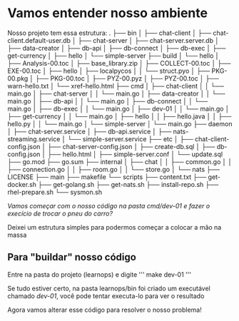 # Vamos entender nosso ambiente

Nosso projeto tem essa estrutura:
.
├── bin
│  ├── chat-client
│  ├── chat-client.default-user.db
│  ├── chat-server
│  ├── chat-server.server.db
│  ├── data-creator
│  ├── db-api
│  ├── db-connect
│  ├── db-exec
│  ├── get-currency
│  ├── hello
│  └── simple-server
├── build
│  └── hello
│     ├── Analysis-00.toc
│     ├── base_library.zip
│     ├── COLLECT-00.toc
│     ├── EXE-00.toc
│     ├── hello
│     ├── localpycos
│     │  └── struct.pyo
│     ├── PKG-00.pkg
│     ├── PKG-00.toc
│     ├── PYZ-00.pyz
│     ├── PYZ-00.toc
│     ├── warn-hello.txt
│     └── xref-hello.html
├── cmd
│  ├── chat-client
│  │  └── main.go
│  ├── chat-server
│  │  └── main.go
│  ├── data-creator
│  │  └── main.go
│  ├── db-api
│  │  └── main.go
│  ├── db-connect
│  │  └── main.go
│  ├── db-exec
│  │  └── main.go
│  ├── dev-01
│  │  └── main.go
│  ├── get-currency
│  │  └── main.go
│  ├── hello
│  │  ├── hello.java
│  │  ├── hello.py
│  │  └── main.go
│  └── simple-server
│     └── main.go
├── daemon
│  ├── chat-server.service
│  ├── db-api.service
│  ├── nats-streaming.service
│  └── simple-server.service
├── etc
│  ├── chat-client-config.json
│  ├── chat-server-config.json
│  ├── create-db.sql
│  ├── db-config.json
│  ├── hello.html
│  ├── simple-server.conf
│  └── update.sql
├── go.mod
├── go.sum
├── internal
│  ├── chat
│  │  ├── common.go
│  │  ├── connection.go
│  │  ├── room.go
│  │  └── store.go
│  └── nats
├── LICENSE
├── main
├── makefile
└── scripts
   ├── content.txt
   ├── get-docker.sh
   ├── get-golang.sh
   ├── get-nats.sh
   ├── install-repo.sh
   ├── rhel-prepare.sh
   └── sysmon.sh

*Vamos começar com o nosso código na pasta cmd/dev-01 e fazer o execício de trocar o pneu do carro?*

Deixei um estrutura simples para podermos começar a colocar a mão na massa

## Para "buildar" nosso código
Entre na pasta do projeto (learnops) e digite
'''
make dev-01
'''

Se tudo estiver certo, na pasta learnops/bin foi criado um executável chamado *dev-01*, você pode tentar executa-lo para ver o resultado

Agora vamos alterar esse código para resolver o nosso problema! 